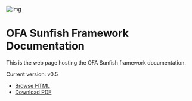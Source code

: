 ![img](https://www.openfabrics.org/wp-content/uploads/sunfish-logo-954x614-on-white-300x193_c.jpg)

# OFA Sunfish Framework Documentation 
This is the web page hosting the OFA Sunfish framework documentation.

Current version: v0.5

- [Browse HTML](https://openfabrics.github.io/sunfish_docs/Sunfish%20Doc.html)
- [Download PDF](https://github.com/OpenFabrics/sunfish_docs/releases/download/v0.5/Sunfish.Doc.md)
